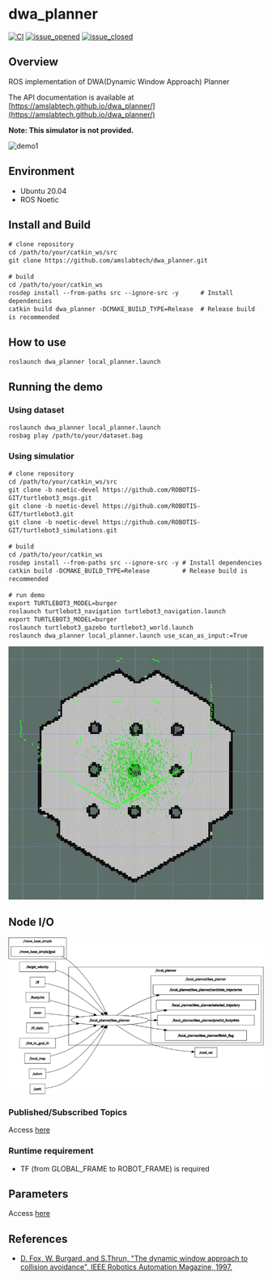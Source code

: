 # dwa_planner

[![CI](https://github.com/amslabtech/dwa_planner/workflows/CI/badge.svg)](https://github.com/amslabtech/dwa_planner/actions)
[![issue_opened](https://img.shields.io/github/issues/amslabtech/dwa_planner.svg)](https://github.com/amslabtech/dwa_planner/issues?q=is%3Aopen+is%3Aissue)
[![issue_closed](https://img.shields.io/github/issues-closed/amslabtech/dwa_planner.svg)](https://github.com/amslabtech/dwa_planner/issues?q=is%3Aissue+is%3Aclosed)

## Overview
ROS implementation of DWA(Dynamic Window Approach) Planner

The API documentation is available at [https://amslabtech.github.io/dwa_planner/](https://amslabtech.github.io/dwa_planner/)

**Note: This simulator is not provided.**

![demo1](docs/images/demo_dwa.gif)

## Environment
- Ubuntu 20.04
- ROS Noetic

## Install and Build
```
# clone repository
cd /path/to/your/catkin_ws/src
git clone https://github.com/amslabtech/dwa_planner.git

# build
cd /path/to/your/catkin_ws
rosdep install --from-paths src --ignore-src -y      # Install dependencies
catkin build dwa_planner -DCMAKE_BUILD_TYPE=Release  # Release build is recommended
```

## How to use
```
roslaunch dwa_planner local_planner.launch
```

## Running the demo
### Using dataset
```
roslaunch dwa_planner local_planner.launch
rosbag play /path/to/your/dataset.bag
```

### Using simulatior
```
# clone repository
cd /path/to/your/catkin_ws/src
git clone -b noetic-devel https://github.com/ROBOTIS-GIT/turtlebot3_msgs.git
git clone -b noetic-devel https://github.com/ROBOTIS-GIT/turtlebot3.git
git clone -b noetic-devel https://github.com/ROBOTIS-GIT/turtlebot3_simulations.git

# build
cd /path/to/your/catkin_ws
rosdep install --from-paths src --ignore-src -y # Install dependencies
catkin build -DCMAKE_BUILD_TYPE=Release         # Release build is recommended

# run demo
export TURTLEBOT3_MODEL=burger
roslaunch turtlebot3_navigation turtlebot3_navigation.launch
export TURTLEBOT3_MODEL=burger
roslaunch turtlebot3_gazebo turtlebot3_world.launch
roslaunch dwa_planner local_planner.launch use_scan_as_input:=True
```
![demo3](docs/images/demo_dwa_3.gif)


## Node I/O

![dwa_planner I/O diagram](docs/images/dwa_planner_io.png)

### Published/Subscribed Topics
Access [here](docs/Topics.md)

### Runtime requirement
- TF (from GLOBAL_FRAME to ROBOT_FRAME) is required

## Parameters
Access [here](docs/Parameters.md)

## References
- [D. Fox,  W. Burgard, and S.Thrun, "The dynamic window approach to collision avoidance", IEEE Robotics Automation Magazine, 1997.](https://ieeexplore.ieee.org/abstract/document/580977)
